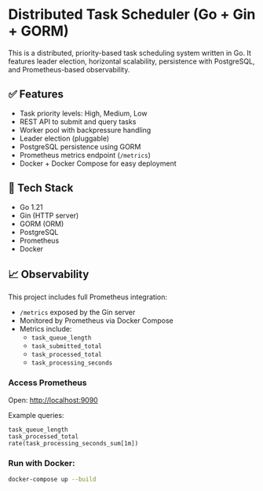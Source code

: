 # Distributed Task Scheduler (Go + Gin + GORM)

This is a distributed, priority-based task scheduling system written in Go. It features leader election,
horizontal scalability, persistence with PostgreSQL, and Prometheus-based observability.

## ✅ Features

- Task priority levels: High, Medium, Low
- REST API to submit and query tasks
- Worker pool with backpressure handling
- Leader election (pluggable)
- PostgreSQL persistence using GORM
- Prometheus metrics endpoint (`/metrics`)
- Docker + Docker Compose for easy deployment

## 🔧 Tech Stack

- Go 1.21
- Gin (HTTP server)
- GORM (ORM)
- PostgreSQL
- Prometheus
- Docker

## 📈 Observability

This project includes full Prometheus integration:

- `/metrics` exposed by the Gin server
- Monitored by Prometheus via Docker Compose
- Metrics include:
    - `task_queue_length`
    - `task_submitted_total`
    - `task_processed_total`
    - `task_processing_seconds`

### Access Prometheus

Open: [http://localhost:9090](http://localhost:9090)

Example queries:
```promql
task_queue_length
task_processed_total
rate(task_processing_seconds_sum[1m])
```

### Run with Docker:

```bash
docker-compose up --build
```
